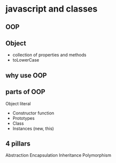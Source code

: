 # javascript and classes

## OOP 

## Object
- collection of properties and methods
- toLowerCase

## why use OOP

## parts of OOP
Object literal

- Constructor function
- Prototypes
- Class
- Instances (new, this)


## 4 pillars
Abstraction
Encapsulation
Inheritance
Polymorphism